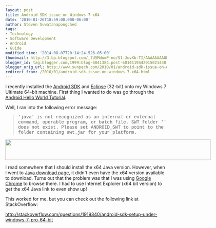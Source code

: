 ```yaml
---
layout: post
title: Android SDK issue on Windows 7 x64
date: '2010-01-26T18:59:00.000-06:00'
author: Steven Suwatanapongched
tags:
- Technology
- Software Development
- Android
- Guide
modified_time: '2014-08-07T20:14:24.526-05:00'
thumbnail: http://3.bp.blogspot.com/_7U5MdumP-no/S1-JuvXb-TI/AAAAAAAAOEc/-7CpDZMLDBA/s72-c/Android_error_message_64bit.jpg
blogger_id: tag:blogger.com,1999:blog-6841384.post-6014119442015021448
blogger_orig_url: http://www.sunpech.com/2010/01/android-sdk-issue-on-windows-7-x64.html
redirect_from: /2010/01/android-sdk-issue-on-windows-7-x64.html
---
```


I recently installed the <a href="http://developer.android.com/sdk/">Android SDK</a> and <a href="http://www.eclipse.org/downloads/">Eclipse</a> (32-bit) onto my Windows 7 Ultimate 64-bit machine.  First thing I wanted to do was go through the <a href="http://developer.android.com/guide/tutorials/hello-world.html">Android Hello World Tutorial</a>. 

Well, I ran into the following error message:

<blockquote><span style="font-family: 'Courier New', Courier, monospace;">'java' is not recognized as an internal or external command, operable program, or batch file.  SWT folder '' does not exist.  Please set ANDROID_SWT to point to the folder containing swt.jar for your platform.</span></blockquote><a href="http://3.bp.blogspot.com/_7U5MdumP-no/S1-JuvXb-TI/AAAAAAAAOEc/-7CpDZMLDBA/s1600-h/Android_error_message_64bit.jpg" imageanchor="1" style="clear: left; display: inline !important; float: left; margin-bottom: 1em; margin-right: 1em;"><img border="0" height="64" src="http://3.bp.blogspot.com/_7U5MdumP-no/S1-JuvXb-TI/AAAAAAAAOEc/-7CpDZMLDBA/s640/Android_error_message_64bit.jpg" width="640" /></a>


I read somewhere that I should install the x64 Java version.  However, when I went to <a href="http://www.java.com/en/download/manual.jsp">Java download page</a>, it didn't even have the x64 version available to download.  Turns out that the problem was that I was using <a href="http://www.google.com/chrome">Google Chrome</a> to browse there.  I had to use Internet Explorer (x64 bit version) to get the x64 Java link to even show up!

This worked for me, but you can check out the following link at StackOverflow:

<a href="http://stackoverflow.com/questions/1919340/android-sdk-setup-under-windows-7-pro-64-bit">http://stackoverflow.com/questions/1919340/android-sdk-setup-under-windows-7-pro-64-bit</a>



